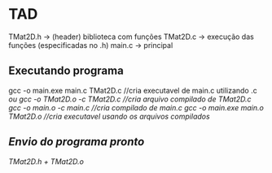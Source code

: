 # TAD 
TMat2D.h -> (header) biblioteca com funções
TMat2D.c -> execução das funções (especificadas no .h)
main.c -> principal

## Executando programa 
gcc -o main.exe main.c TMat2D.c     //cria executavel de main.c utilizando .c
<em>ou<em>
gcc -o TMat2D.o -c TMat2D.c         //cria arquivo compilado de TMat2D.c 
gcc -o main.o -c main.c             //cria compilado de main.c
gcc -o main.exe main.o TMat2D.o     //cria executavel usando os arquivos compilados

## Envio do programa pronto 
TMat2D.h + TMat2D.o